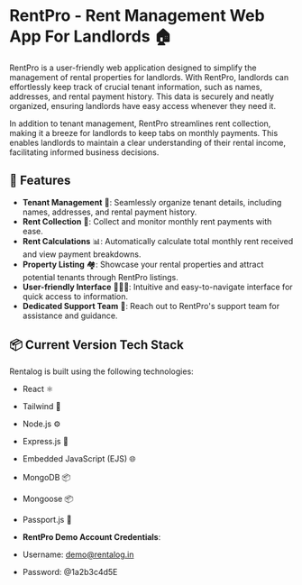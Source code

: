 # RentPro - Rent Management Web App For Landlords 🏠

RentPro is a user-friendly web application designed to simplify the management of rental properties for landlords. With RentPro, landlords can effortlessly keep track of crucial tenant information, such as names, addresses, and rental payment history. This data is securely and neatly organized, ensuring landlords have easy access whenever they need it.

In addition to tenant management, RentPro streamlines rent collection, making it a breeze for landlords to keep tabs on monthly payments. This enables landlords to maintain a clear understanding of their rental income, facilitating informed business decisions.

## 🚀 Features

- **Tenant Management** 💼: Seamlessly organize tenant details, including names, addresses, and rental payment history.
- **Rent Collection** 💸: Collect and monitor monthly rent payments with ease.
- **Rent Calculations** 📊: Automatically calculate total monthly rent received and view payment breakdowns.
- **Property Listing** 🏘️: Showcase your rental properties and attract potential tenants through RentPro listings.
- **User-friendly Interface** 🧑🏻‍🦳: Intuitive and easy-to-navigate interface for quick access to information.
- **Dedicated Support Team** 📲: Reach out to RentPro's support team for assistance and guidance.

## 📦 Current Version Tech Stack

Rentalog is built using the following technologies:

- React ⚛️
- Tailwind 🎨
- Node.js ⚙️
- Express.js 🚀
- Embedded JavaScript (EJS) 🌐
- MongoDB 📦
- Mongoose 📦
- Passport.js 🔐

 
- **RentPro Demo Account Credentials**:
- Username: <demo@rentalog.in>
- Password: @1a2b3c4d5E